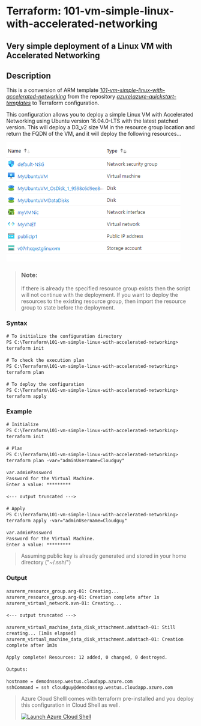 # Terraform: 101-vm-simple-linux-with-accelerated-networking

## Very simple deployment of a Linux VM with Accelerated Networking

## Description
This is a conversion of ARM template *[101-vm-simple-linux-with-accelerated-networking](https://github.com/Azure/azure-quickstart-templates/tree/master/101-vm-simple-linux-with-accelerated-networking)* from the repository *[azure\azure-quickstart-templates](https://https://github.com/Azure/azure-quickstart-templates)* to Terraform configuration.

This configuration allows you to deploy a simple Linux VM with Accelerated Networking using Ubuntu version 16.04.0-LTS with the latest patched version. This will deploy a D3_v2 size VM in the resource group location and return the FQDN of the VM, and it will deploy the following resources...

![output](resources.PNG)

> ### Note:
> If there is already the specified resource group exists then the script will not continue with the deployment. If you want to deploy the resources to the existing resource group, then import the resource group to state before the deployment.

### Syntax
```
# To initialize the configuration directory
PS C:\Terraform\101-vm-simple-linux-with-accelerated-networking> terraform init 

# To check the execution plan
PS C:\Terraform\101-vm-simple-linux-with-accelerated-networking> terraform plan

# To deploy the configuration
PS C:\Terraform\101-vm-simple-linux-with-accelerated-networking> terraform apply
```  

### Example
```
# Initialize
PS C:\Terraform\101-vm-simple-linux-with-accelerated-networking> terraform init 

# Plan
PS C:\Terraform\101-vm-simple-linux-with-accelerated-networking> terraform plan -var="adminUsername=Cloudguy"

var.adminPassword
Password for the Virtual Machine.
Enter a value: *********

<--- output truncated --->

# Apply
PS C:\Terraform\101-vm-simple-linux-with-accelerated-networking> terraform apply -var="adminUsername=Cloudguy"

var.adminPassword
Password for the Virtual Machine.
Enter a value: *********
```

>Assuming public key is already generated and stored in your home directory ("~/.ssh/")

### Output
```
azurerm_resource_group.arg-01: Creating...
azurerm_resource_group.arg-01: Creation complete after 1s 
azurerm_virtual_network.avn-01: Creating...

<--- output truncated --->

azurerm_virtual_machine_data_disk_attachment.adattach-01: Still creating... [1m0s elapsed]
azurerm_virtual_machine_data_disk_attachment.adattach-01: Creation complete after 1m3s 

Apply complete! Resources: 12 added, 0 changed, 0 destroyed.

Outputs:

hostname = demodnssep.westus.cloudapp.azure.com
sshCommand = ssh cloudguy@demodnssep.westus.cloudapp.azure.com

```

>Azure Cloud Shelll comes with terraform pre-installed and you deploy this configuration in Cloud Shell as well.
>
>[![](https://shell.azure.com/images/launchcloudshell.png "Launch Azure Cloud Shell")](https://shell.azure.com)
